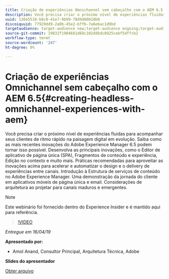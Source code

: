 ```yaml
---
title: Criação de experiências Omnichannel sem cabeçalho com o AEM 6.5
description: Você precisa criar o próximo nível de experiências fluidas para acompanhar seus clientes de ritmo rápido na paisagem digital em evolução. Saiba como as mais recentes inovações do Adobe Experience Manager 6.5 podem tornar isso possível. Desenvolva as principais inovações, como o Editor de aplicativo de página única (SPA), Fragmentos de conteúdo e experiência, Edição no contexto e muito mais. Práticas recomendadas para aproveitar as inovações acima para acelerar e automatizar o design e o delivery de experiências entre canais. Introdução à Estrutura de serviços de conteúdo no Adobe Experience Manager. Uma demonstração da jornada do cliente em aplicativos móveis de página única e email. Considerações de arquitetura ao projetar para canais maduros e emergentes.
uuid: 126e5518-b8c0-41e7-9b99-78d9d80b18b0
discoiquuid: 77929dd9-2a0b-45e2-bffb-7a6e6ac1d9bd
targetaudience: target-audience new;target-audience ongoing;target-audience upgrader
source-git-commit: 19832f1904681d68c102ddbdc8925cebf5dffcb2
workflow-type: tm+mt
source-wordcount: '247'
ht-degree: 0%

---
```



# Criação de experiências Omnichannel sem cabeçalho com o AEM 6.5{#creating-headless-omnichannel-experiences-with-aem}

Você precisa criar o próximo nível de experiências fluidas para acompanhar seus clientes de ritmo rápido na paisagem digital em evolução. Saiba como as mais recentes inovações do Adobe Experience Manager 6.5 podem tornar isso possível. Desenvolva as principais inovações, como o Editor de aplicativo de página única (SPA), Fragmentos de conteúdo e experiência, Edição no contexto e muito mais. Práticas recomendadas para aproveitar as inovações acima para acelerar e automatizar o design e o delivery de experiências entre canais. Introdução à Estrutura de serviços de conteúdo no Adobe Experience Manager. Uma demonstração da jornada do cliente em aplicativos móveis de página única e email. Considerações de arquitetura ao projetar para canais maduros e emergentes.

>[!NOTE]
>
>Este webinário foi fornecido dentro do Experience Insider e é mantido aqui para referência.

>[!VIDEO](https://video.tv.adobe.com/v/27088/?quality=9)

*Entregue em 16/04/19*

**Apresentado por:**

* Amol Anand, Consultor Principal, Arquitetura Técnica, Adobe

**Slides do apresentador**

[Obter arquivo](assets/headless-omnichannelwebinar04162019.pdf)
